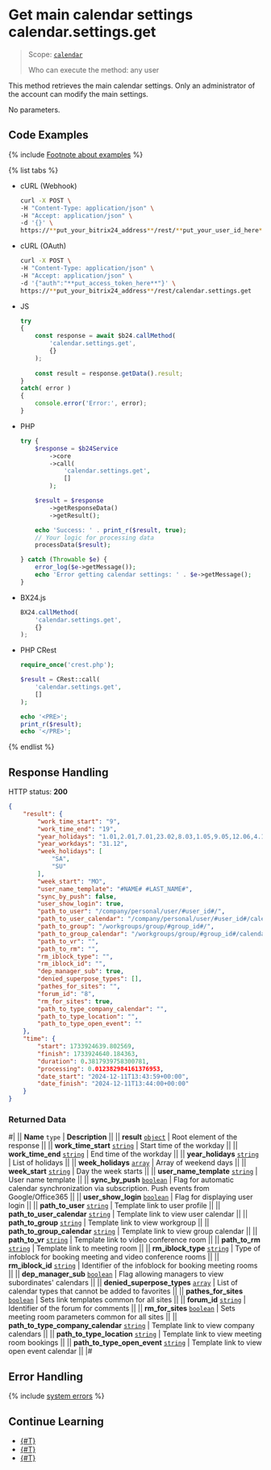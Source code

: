 # Get main calendar settings calendar.settings.get

> Scope: [`calendar`](../scopes/permissions.md)
>
> Who can execute the method: any user

This method retrieves the main calendar settings. Only an administrator of the account can modify the main settings.

No parameters.

## Code Examples

{% include [Footnote about examples](../../_includes/examples.md) %}

{% list tabs %}

- cURL (Webhook)

    ```bash
    curl -X POST \
    -H "Content-Type: application/json" \
    -H "Accept: application/json" \
    -d '{}' \
    https://**put_your_bitrix24_address**/rest/**put_your_user_id_here**/**put_your_webhook_here**/calendar.settings.get
    ```

- cURL (OAuth)

    ```bash
    curl -X POST \
    -H "Content-Type: application/json" \
    -H "Accept: application/json" \
    -d '{"auth":"**put_access_token_here**"}' \
    https://**put_your_bitrix24_address**/rest/calendar.settings.get
    ```

- JS

    ```js
    try
    {
    	const response = await $b24.callMethod(
    		'calendar.settings.get',
    		{}
    	);
    	
    	const result = response.getData().result;
    }
    catch( error )
    {
    	console.error('Error:', error);
    }
    ```

- PHP

    ```php
    try {
        $response = $b24Service
            ->core
            ->call(
                'calendar.settings.get',
                []
            );
    
        $result = $response
            ->getResponseData()
            ->getResult();
    
        echo 'Success: ' . print_r($result, true);
        // Your logic for processing data
        processData($result);
    
    } catch (Throwable $e) {
        error_log($e->getMessage());
        echo 'Error getting calendar settings: ' . $e->getMessage();
    }
    ```

- BX24.js

    ```js
    BX24.callMethod(
        'calendar.settings.get',
        {}
    );
    ```

- PHP CRest

    ```php
    require_once('crest.php');

    $result = CRest::call(
        'calendar.settings.get',
        []
    );

    echo '<PRE>';
    print_r($result);
    echo '</PRE>';
    ```

{% endlist %}

## Response Handling

HTTP status: **200**

```json
{
    "result": {
        "work_time_start": "9",
        "work_time_end": "19",
        "year_holidays": "1.01,2.01,7.01,23.02,8.03,1.05,9.05,12.06,4.11",
        "year_workdays": "31.12",
        "week_holidays": [
            "SA",
            "SU"
        ],
        "week_start": "MO",
        "user_name_template": "#NAME# #LAST_NAME#",
        "sync_by_push": false,
        "user_show_login": true,
        "path_to_user": "/company/personal/user/#user_id#/",
        "path_to_user_calendar": "/company/personal/user/#user_id#/calendar/",
        "path_to_group": "/workgroups/group/#group_id#/",
        "path_to_group_calendar": "/workgroups/group/#group_id#/calendar/",
        "path_to_vr": "",
        "path_to_rm": "",
        "rm_iblock_type": "",
        "rm_iblock_id": "",
        "dep_manager_sub": true,
        "denied_superpose_types": [],
        "pathes_for_sites": "",
        "forum_id": "8",
        "rm_for_sites": true,
        "path_to_type_company_calendar": "",
        "path_to_type_location": "",
        "path_to_type_open_event": ""
    },
    "time": {
        "start": 1733924639.802569,
        "finish": 1733924640.184363,
        "duration": 0.3817939758300781,
        "processing": 0.012382984161376953,
        "date_start": "2024-12-11T13:43:59+00:00",
        "date_finish": "2024-12-11T13:44:00+00:00"
    }
}
```

### Returned Data

#|
|| **Name**
`type` | **Description** ||
|| **result**
[`object`](../data-types.md) | Root element of the response ||
|| **work_time_start**
[`string`](../data-types.md) | Start time of the workday ||
|| **work_time_end**
[`string`](../data-types.md) | End time of the workday ||
|| **year_holidays**
[`string`](../data-types.md) | List of holidays ||
|| **week_holidays**
[`array`](../data-types.md) | Array of weekend days ||
|| **week_start**
[`string`](../data-types.md) | Day the week starts ||
|| **user_name_template**
[`string`](../data-types.md) | User name template ||
|| **sync_by_push**
[`boolean`](../data-types.md) | Flag for automatic calendar synchronization via subscription. Push events from Google/Office365 ||
|| **user_show_login**
[`boolean`](../data-types.md) | Flag for displaying user login ||
|| **path_to_user**
[`string`](../data-types.md) | Template link to user profile ||
|| **path_to_user_calendar**
[`string`](../data-types.md) | Template link to view user calendar ||
|| **path_to_group**
[`string`](../data-types.md) | Template link to view workgroup ||
|| **path_to_group_calendar**
[`string`](../data-types.md) | Template link to view group calendar ||
|| **path_to_vr**
[`string`](../data-types.md) | Template link to video conference room ||
|| **path_to_rm**
[`string`](../data-types.md) | Template link to meeting room ||
|| **rm_iblock_type**
[`string`](../data-types.md) | Type of infoblock for booking meeting and video conference rooms ||
|| **rm_iblock_id**
[`string`](../data-types.md) | Identifier of the infoblock for booking meeting rooms ||
|| **dep_manager_sub**
[`boolean`](../data-types.md) | Flag allowing managers to view subordinates' calendars ||
|| **denied_superpose_types**
[`array`](../data-types.md) | List of calendar types that cannot be added to favorites ||
|| **pathes_for_sites**
[`boolean`](../data-types.md) | Sets link templates common for all sites ||
|| **forum_id**
[`string`](../data-types.md) | Identifier of the forum for comments ||
|| **rm_for_sites**
[`boolean`](../data-types.md) | Sets meeting room parameters common for all sites ||
|| **path_to_type_company_calendar**
[`string`](../data-types.md) | Template link to view company calendars ||
|| **path_to_type_location**
[`string`](../data-types.md) | Template link to view meeting room bookings ||
|| **path_to_type_open_event**
[`string`](../data-types.md) | Template link to view open event calendar ||
|#

## Error Handling

{% include [system errors](../../_includes/system-errors.md) %}

## Continue Learning 

- [{#T}](./index.md)
- [{#T}](./calendar-user-settings-get.md)
- [{#T}](./calendar-user-settings-set.md)